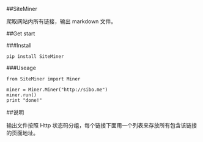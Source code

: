 ##SiteMiner

爬取网站内所有链接，输出 markdown 文件。

##Get start

###Install

    pip install SiteMiner

###Useage

    from SiteMiner import Miner

    miner = Miner.Miner("http://sibo.me")
    miner.run()
    print "done!"

##说明

输出文件按照 Http 状态码分组，每个链接下面用一个列表来存放所有包含该链接的页面地址。
